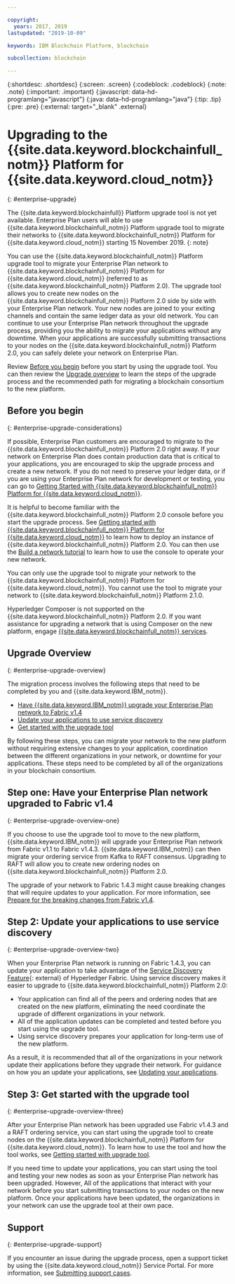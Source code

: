 ```yaml
---

copyright:
  years: 2017, 2019
lastupdated: "2019-10-09"

keywords: IBM Blockchain Platform, blockchain

subcollection: blockchain

---
```


{:shortdesc: .shortdesc}
{:screen: .screen}
{:codeblock: .codeblock}
{:note: .note}
{:important: .important}
{:javascript: data-hd-programlang="javascript"}
{:java: data-hd-programlang="java"}
{:tip: .tip}
{:pre: .pre}
{:external: target="_blank" .external}

# Upgrading to the {{site.data.keyword.blockchainfull_notm}} Platform for {{site.data.keyword.cloud_notm}}
{: #enterprise-upgrade}

The {{site.data.keyword.blockchainfull}} Platform upgrade tool is not yet available. Enterprise Plan users will able to use {{site.data.keyword.blockchainfull_notm}} Platform upgrade tool to migrate their networks to {{site.data.keyword.blockchainfull_notm}} Platform for {{site.data.keyword.cloud_notm}} starting 15 November 2019.
{: note}

You can use the {{site.data.keyword.blockchainfull_notm}} Platform upgrade tool to migrate your Enterprise Plan network to {{site.data.keyword.blockchainfull_notm}} Platform for {{site.data.keyword.cloud_notm}} (referred to as {{site.data.keyword.blockchainfull_notm}} Platform 2.0). The upgrade tool allows you to create new nodes on the {{site.data.keyword.blockchainfull_notm}} Platform 2.0 side by side with your Enterprise Plan network. Your new nodes are joined to your exiting channels and contain the same ledger data as your old network. You can continue to use your Enterprise Plan network throughout the upgrade process, providing you the ability to migrate your applications without any downtime. When your applications are successfully submitting transactions to your nodes on the {{site.data.keyword.blockchainfull_notm}} Platform 2.0, you can safely delete your network on Enterprise Plan.

Review [Before you begin](#enterprise-upgrade-considerations) before you start by using the upgrade tool. You can then review the [Upgrade overview](#enterprise-upgrade-overview) to learn the steps of the upgrade process and the recommended path for migrating a blockchain consortium to the new platform.

## Before you begin
{: #enterprise-upgrade-considerations}

If possible, Enterprise Plan customers are encouraged to migrate to the {{site.data.keyword.blockchainfull_notm}} Platform 2.0 right away. If your network on Enterprise Plan does contain production data that is critical to your applications, you are encouraged to skip the upgrade process and create a new network. If you do not need to preserve your ledger data, or if you are using your Enterprise Plan network for development or testing, you can go to [Getting Started with {{site.data.keyword.blockchainfull_notm}} Platform for {{site.data.keyword.cloud_notm}}](/docs/services/blockchain/reference?topic=blockchain-ibp-v2-deploy-iks#ibp-v2-deploy-iks).

It is helpful to become familiar with the {{site.data.keyword.blockchainfull_notm}} Platform 2.0 console before you start the upgrade process. See [Getting started with {{site.data.keyword.blockchainfull_notm}} Platform for {{site.data.keyword.cloud_notm}}](/docs/services/blockchain/reference?topic=blockchain-ibp-v2-deploy-iks#ibp-v2-deploy-iks) to learn how to deploy an instance of {{site.data.keyword.blockchainfull_notm}} Platform 2.0. You can then use the [Build a network tutorial](/docs/services/blockchain/reference?topic=blockchain-ibp-console-build-network#ibp-console-build-network) to learn how to use the console to operate your new network.

You can only use the upgrade tool to migrate your network to the {{site.data.keyword.blockchainfull_notm}} Platform for {{site.data.keyword.cloud_notm}}. You cannot use the tool to migrate your network to {{site.data.keyword.blockchainfull_notm}} Platform 2.1.0.

Hyperledger Composer is not supported on the {{site.data.keyword.blockchainfull_notm}} Platform 2.0. If you want assistance for upgrading a network that is using Composer on the new platform, engage [{{site.data.keyword.blockchainfull_notm}} services](https://www.ibm.com/blockchain/services).

## Upgrade Overview
{: #enterprise-upgrade-overview}

The migration process involves the following steps that need to be completed by you and {{site.data.keyword.IBM_notm}}.

- [Have {{site.data.keyword.IBM_notm}} upgrade your Enterprise Plan network to Fabric v1.4](#enterprise-upgrade-overview-one)
- [Update your applications to use service discovery](#enterprise-upgrade-overview-two)
- [Get started with the upgrade tool](#enterprise-upgrade-overview-three)

By following these steps, you can migrate your network to the new platform without requiring extensive changes to your application, coordination between the different organizations in your network, or downtime for your applications. These steps need to be completed by all of the organizations in your blockchain consortium.

## Step one: Have your Enterprise Plan network upgraded to Fabric v1.4
{: #enterprise-upgrade-overview-one}

If you choose to use the upgrade tool to move to the new platform, {{site.data.keyword.IBM_notm}} will upgrade your Enterprise Plan network from Fabric v1.1 to Fabric v1.4.3. {{site.data.keyword.IBM_notm}} can then migrate your ordering service from Kafka to RAFT consensus. Upgrading to RAFT will allow you to create new ordering nodes on {{site.data.keyword.blockchainfull_notm}} Platform 2.0.

The upgrade of your network to Fabric 1.4.3 might cause breaking changes that will require updates to your application. For more information, see [Prepare for the breaking changes from Fabric v1.4](/docs/services/blockchain/reference?topic=blockchain-enterprise-upgrade-applications#enterprise-upgrade-applications-one).

## Step 2: Update your applications to use service discovery
{: #enterprise-upgrade-overview-two}

When your Enterprise Plan network is running on Fabric 1.4.3, you can update your application to take advantage of the [Service Discovery Feature](https://hyperledger-fabric.readthedocs.io/en/release-1.4/discovery-overview.html){: external} of Hyperledger Fabric. Using service discovery makes it easier to upgrade to {{site.data.keyword.blockchainfull_notm}} Platform 2.0:
- Your application can find all of the peers and ordering nodes that are created on the new platform, eliminating the need coordinate the upgrade of different organizations in your network.
- All of the application updates can be completed and tested before you start using the upgrade tool.
- Using service discovery prepares your application for long-term use of the new platform.

As a result, it is recommended that all of the organizations in your network update their applications before they upgrade their network. For guidance on how you an update your applications, see [Updating your applications](/docs/services/blockchain/reference?topic=blockchain-enterprise-upgrade-applications#enterprise-upgrade-applications).

## Step 3: Get started with the upgrade tool
{: #enterprise-upgrade-overview-three}

After your Enterprise Plan network has been upgraded use Fabric v1.4.3 and a RAFT ordering service, you can start using the upgrade tool to create nodes on the {{site.data.keyword.blockchainfull_notm}} Platform for {{site.data.keyword.cloud_notm}}. To learn how to use the tool and how the tool works, see [Getting started with upgrade tool](/docs/services/blockchain/reference?topic=blockchain-enterprise-upgrade-tool#enterprise-upgrade-tool).

If you need time to update your applications, you can start using the tool and testing your new nodes as soon as your Enterprise Plan network has been upgraded. However, All of the applications that interact with your network before you start submitting transactions to your nodes on the new platform. Once your applications have been updated, the organizations in your network can use the upgrade tool at their own pace.

## Support
{: #enterprise-upgrade-support}

If you encounter an issue during the upgrade process, open a support ticket by using the {{site.data.keyword.cloud_notm}} Service Portal. For more information, see [Submitting support cases](/docs/services/blockchain?topic=blockchain-blockchain-support#blockchain-support-cases).
